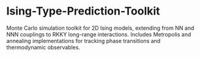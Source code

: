 # Ising-Type-Prediction-Toolkit
Monte Carlo simulation toolkit for 2D Ising models, extending from NN and NNN couplings to RKKY long-range interactions. Includes Metropolis and annealing implementations for tracking phase transitions and thermodynamic observables.
